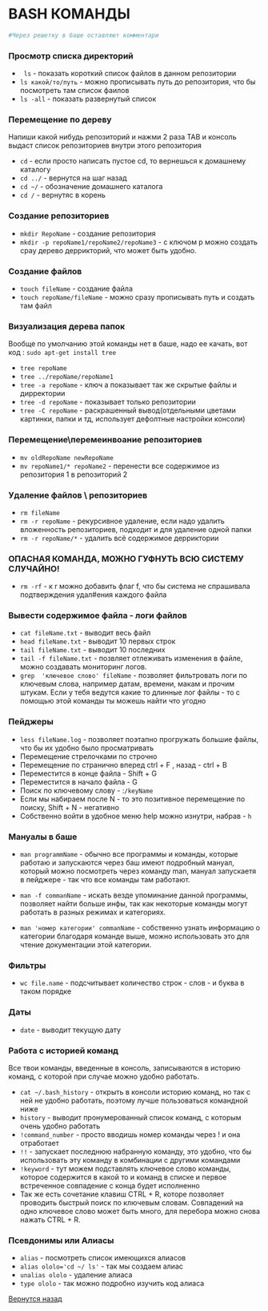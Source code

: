 # BASH КОМАНДЫ
```bash
#Через решетку в баше оставляют комментари
```

### Просмотр списка директорий
* ``` ls``` - показать короткий список файлов в данном репозитории 
* ```ls какой/то/путь``` - можно прописывать путь до репозитория, что бы посмотреть там список фаилов
* ```ls -all``` - показать развернутый список

### Перемещение по дереву
Напиши какой нибудь репозиторий и нажми 2 раза TAB и консоль выдаст список репозиториев внутри этого репозитория

* ```cd``` - если просто написать пустое cd, то вернешься к домашнему каталогу
* ```cd ../``` - вернутся на шаг назад
* ```cd ~/``` - обозначение домашнего каталога
* ```cd /``` -  вернутяс в корень

### Создание репозиториев

* ```mkdir RepoName``` - создание репозитория 
* ```mkdir -p repoName1/repoName2/repoName3``` - с ключом p можно создать срау дерево деррикторий, что может быть удобно.

### Создание файлов

* ```touch fileName``` - создание файла
* ```touch repoName/fileName``` - можно сразу прописывать путь и создать там файл

### Визуализация дерева папок
Вообще по умолчанию этой команды нет в баше, надо ее качать, вот код : ```sudo apt-get install tree```

* ```tree repoName```
* ```tree ../repoName/repoName1```
* ```tree -a repoName``` - ключ a показывает так же скрытые файлы и дирректории
* ```tree -d repoName``` - показывает только репозитории
* ```tree -C repoName``` - раскрашенный вывод(отдельными цветами картинки, папки и тд, использует дефолтные настройки консоли)

### Перемещение\перемеинвоание репозиториев

* ```mv oldRepoName newRepoName```
* ```mv repoName1/* repoName2``` - перенести все содержимое из репозитория 1 в репозиторий 2

### Удаление файлов \ репозиториев

* ```rm fileName```
* ```rm -r repoName``` - рекурсивное удаление, если надо удалить вложенность репозиториев, подходит и для удаление одной папки
* ```rm -r repoName/*``` - удалить всё содержимое дерриктории
### ОПАСНАЯ КОМАНДА, МОЖНО ГУФНУТЬ ВСЮ СИСТЕМУ СЛУЧАЙНО!
* ```rm -rf``` - к r можно добавить флаг f, что бы система не спрашивала подтверждения удал#ения каждого файла 



### Вывести содержимое файла - логи файлов

* ```cat fileName.txt``` - выводит весь файл
* ```head fileName.txt``` - выводит 10 первых строк
* ```tail fileName.txt``` - выводит 10 последних
* ```tail -f fileName.txt``` - позвляет отлеживать изменения в файле, можно создавать мониторинг логов.
* ```grep  'ключевое слово' fileName``` - позволяет фильтровать логи по ключевым слова, например датам, времени, макам и прочим штукам. Если у тебя ведутся какие то длинные лог файлы - то с помощью этой команды ты можешь найти что угодно

### Пейджеры

* ```less fileName.log``` - позволяет поэтапно прогружать большие файлы, что бы их удобно было просматривать
* Перемещение стрелочками по строчно
* Перемещение по странично вперед ctrl + F , назад - ctrl + B
* Переместится в конце файла - Shift + G
* Переместится в начало файла - G
* Поиск по ключевому слову - :```/keyName``` 
* Если мы набираем после N - то это позитивное перемещение по поиску, Shift + N - негативно
* Собственно войти в удобное меню help можно изнутри, набрав -  ```h```


### Мануалы в баше

* ```man programmName``` - обычно все программы и команды, которые работаю и запускаются через баш имеют подробный мануал, который можно посмотреть через команду man, мануал запускаетя в пейджере - так что все команды там работают.

* ```man -f commanName``` - искать везде упоминание данной программы, позволяет найти больше инфы, так как некоторые команды могут работать в разных режимах и категориях.

* ```man 'номер категории' commanName``` - собственно узнать информацию о категории благодаря команде выше, можно использовать это для чтение документации этой категории.


### Фильтры

* ```wc file.name``` - подсчитывает количество строк - слов - и буква в таком порядке


### Даты

* ```date``` - выводит текущую дату


### Работа с историей команд
Все твои команды, введенные в консоль, записываются в историю команд, с которой при случае можно удобно работать.
* ```cat ~/.bash_history``` - открыть в консоли историю команд, но так с ней не удобно работать, поэтому лучше пользоваться командной ниже
* ```history``` - выводит пронумерованный список команд, с которым очень удобно работать
* ```!command_number``` - просто вводишь номер команды через ! и она отработает
* ```!!``` - запускает последнюю набранную команду, это удобно, что бы использовать эту команду в комбинации с другими командами
* ```!keyword``` - тут можем подставлять ключевое слово команды, которое содержится в какой то и команд в списке и первое встреченное совпадение с конца будет исполненно
* Так же есть сочетание клавиш CTRL + R, которе позволяет проводить быстрый поиск по ключевым словам. Совпадений на одно ключевое слово может быть много, для перебора можно снова нажать CTRL + R.

### Псевдонимы или Алиасы

* ```alias``` - посмотреть список имеющихся алиасов
* ```alias ololo='cd ~/ ls'``` - так мы создаем алиас
* ```unalias ololo``` - удаление алиаса
* ```type ololo``` - так можно подробно изучить код алиаса


[Вернутся назад](README.md)
